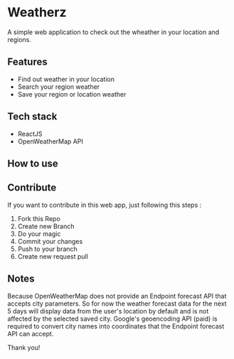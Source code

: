 # Weatherz

A simple web application to check out the wheather in your location and regions.

## Features

- Find out weather in your location
- Search your region weather
- Save your region or location weather

## Tech stack

- ReactJS
- OpenWeatherMap API

## How to use

## Contribute

If you want to contribute in this web app, just following this steps :

1. Fork this Repo
2. Create new Branch
3. Do your magic
4. Commit your changes
5. Push to your branch
6. Create new request pull

## Notes

Because OpenWeatherMap does not provide an Endpoint forecast API that accepts city parameters. So for now the weather forecast data for the next 5 days will display data from the user's location by default and is not affected by the selected saved city.
Google's geoencoding API (paid) is required to convert city names into coordinates that the Endpoint forecast API can accept.

Thank you!
